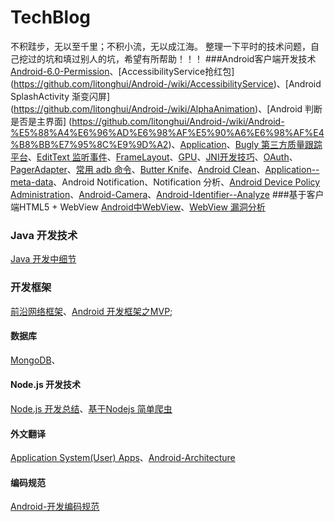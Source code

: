 # TechBlog
不积跬步，无以至千里；不积小流，无以成江海。
整理一下平时的技术问题，自己挖过的坑和填过别人的坑，希望有所帮助！！！
###Android客户端开发技术
[Android-6.0-Permission](https://github.com/litonghui/Android-/wiki/Android-6.0-Permission)、[AccessibilityService抢红包] (https://github.com/litonghui/Android-/wiki/AccessibilityService)、[Android SplashActivity 渐变闪屏]  (https://github.com/litonghui/Android-/wiki/AlphaAnimation)、[Android 判断是否是主界面] (https://github.com/litonghui/Android-/wiki/Android-%E5%88%A4%E6%96%AD%E6%98%AF%E5%90%A6%E6%98%AF%E4%B8%BB%E7%95%8C%E9%9D%A2)、[Application](https://github.com/litonghui/Android-/wiki/Application)、[Bugly 第三方质量跟踪平台](https://github.com/litonghui/Android-/wiki/Bugly-%E7%AC%AC%E4%B8%89%E6%96%B9%E8%B4%A8%E9%87%8F%E8%B7%9F%E8%B8%AA%E5%B9%B3%E5%8F%B0)、[EditText 监听事件](https://github.com/litonghui/Android-/wiki/EditText-%E7%9B%91%E5%90%AC%E4%BA%8B%E4%BB%B6)、[FrameLayout](https://github.com/litonghui/Android-/wiki/FrameLayout)、[GPU](https://github.com/litonghui/Android-/wiki/GPU)、[JNI开发技巧](https://github.com/litonghui/Android-/wiki/JNI%E5%BC%80%E5%8F%91%E6%8A%80%E5%B7%A7)、[OAuth](https://github.com/litonghui/Android-/wiki/OAuth)、[PagerAdapter](https://github.com/litonghui/Android-/wiki/PagerAdapter)、[常用 adb 命令](https://github.com/litonghui/Android-/wiki/Frequently-use-adb)、[Butter Knife](https://github.com/litonghui/Android-/wiki/Butter-Knife)、[Android Clean](https://github.com/litonghui/Android-/wiki/Android-Clean)、[Application--meta-data](https://github.com/litonghui/Android-/wiki/Application--meta-data)、Android Notification、Notification 分析、[Android Device Policy Administration](https://github.com/litonghui/TechBlog/wiki/Android-Device-Policy-Administration)、[Android-Camera](https://github.com/litonghui/TechBlog/wiki/Android-Camera)、[Android-Identifier--Analyze](https://github.com/litonghui/TechBlog/wiki/Android-Identifier--Analyze)
###基于客户端HTML5 + WebView
[Android中WebView](https://github.com/litonghui/TechBlog/wiki/Android%E4%B8%ADWebView)、[WebView 漏洞分析](https://github.com/litonghui/TechBlog/wiki/WebView-%E6%BC%8F%E6%B4%9E%E5%88%86%E6%9E%90)
### Java 开发技术
[Java 开发中细节](https://github.com/litonghui/TechBlog/wiki/Java-%E5%BC%80%E5%8F%91%E4%B8%AD%E7%BB%86%E8%8A%82)
### 开发框架
[前沿网络框架]()、[Android 开发框架之MVP]();
#### 数据库
[MongoDB](https://github.com/litonghui/TechBlog/wiki/MongoDB-%E6%93%8D%E4%BD%9C)、
#### Node.js 开发技术
[Node.js 开发总结](https://github.com/litonghui/TechBlog/wiki/Node-js-%E5%AD%A6%E4%B9%A0%E6%80%BB%E7%BB%93)、[基于Nodejs 简单爬虫](https://github.com/litonghui/TechBlog/wiki/%E5%9F%BA%E4%BA%8ENodejs-%E7%88%AC%E8%99%AB%E4%BB%8B%E7%BB%8D)
#### 外文翻译
[Application System(User) Apps](https://github.com/litonghui/TechBlog/wiki/Android-%E5%A4%96%E6%96%87%E7%BF%BB%E8%AF%91%EF%BC%9AApplication%E3%80%81System(User)-Apps)、[Android-Architecture](https://github.com/litonghui/TechBlog/wiki/Android-Architecture)
#### 编码规范
[Android-开发编码规范](https://github.com/litonghui/TechBlog/wiki/Android-%E5%BC%80%E5%8F%91%E7%BC%96%E7%A0%81%E8%A7%84%E8%8C%83)
